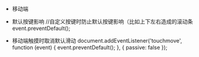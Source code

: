     
    
+ 移动端
    <meta name="viewport" content="
          width = [pixel_value|device-width],
          height = [pixel_value|device-height],
          initial-scale = float_value,
          minimum-scale = float_value,
          maximumm-scale = float_value,
          user-scalable = [yes|no]
    ">

+ 默认按键影响
//自定义按键时防止默认按键影响（比如上下左右造成的滚动条
event.preventDefault();

+ 移动端触摸时取消默认滑动
document.addEventListener('touchmove', function (event) {
    event.preventDefault();
}, { passive: false });
